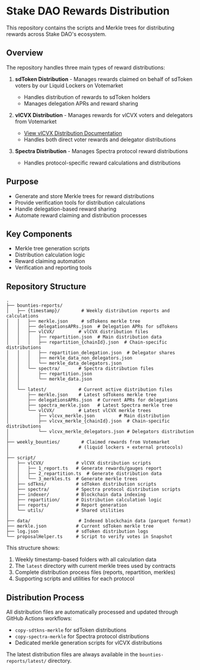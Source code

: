 # Stake DAO Rewards Distribution

This repository contains the scripts and Merkle trees for distributing rewards across Stake DAO's ecosystem.

## Overview

The repository handles three main types of reward distributions:

1. **sdToken Distribution** - Manages rewards claimed on behalf of sdToken voters by our Liquid Lockers on Votemarket
   - Handles distribution of rewards to sdToken holders
   - Manages delegation APRs and reward sharing

2. **vlCVX Distribution** - Manages rewards for vlCVX voters and delegators from Votemarket
   - [View vlCVX Distribution Documentation](script/vlCVX/README.md)
   - Handles both direct voter rewards and delegator distributions

3. **Spectra Distribution** - Manages Spectra protocol reward distributions
   - Handles protocol-specific reward calculations and distributions

## Purpose

- Generate and store Merkle trees for reward distributions
- Provide verification tools for distribution calculations
- Handle delegation-based reward sharing
- Automate reward claiming and distribution processes

## Key Components

- Merkle tree generation scripts
- Distribution calculation logic
- Reward claiming automation
- Verification and reporting tools

## Repository Structure

```
.
├── bounties-reports/        
│   ├── {timestamp}/        # Weekly distribution reports and calculations
│   │   ├── merkle.json     # sdTokens merkle tree
│   │   ├── delegationsAPRs.json  # Delegation APRs for sdTokens
│   │   ├── vlCVX/         # vlCVX distribution files
│   │   │   ├── repartition.json  # Main distribution data
│   │   │   ├── repartition_{chainId}.json  # Chain-specific distributions
│   │   │   ├── repartition_delegation.json  # Delegator shares
│   │   │   ├── merkle_data_non_delegators.json
│   │   │   └── merkle_data_delegators.json
│   │   └── spectra/       # Spectra distribution files
│   │       ├── repartition.json
│   │       └── merkle_data.json
│   │
│   └── latest/            # Current active distribution files
│       ├── merkle.json    # Latest sdTokens merkle tree
│       ├── delegationsAPRs.json  # Current APRs for delegations
│       ├── spectra_merkle.json   # Latest Spectra merkle tree
│       └── vlCVX/         # Latest vlCVX merkle trees
│           ├── vlcvx_merkle.json         # Main distribution
│           ├── vlcvx_merkle_{chainId}.json  # Chain-specific distributions
│           └── vlcvx_merkle_delegators.json # Delegators distribution
│
├── weekly_bounties/        # Claimed rewards from Votemarket
│                          # (liquid lockers + external protocols)
│
├── script/
│   ├── vlCVX/            # vlCVX distribution scripts
│   │   ├── 1_report.ts   # Generate rewards/gauges report
│   │   ├── 2_repartition.ts  # Generate distribution data
│   │   └── 3_merkles.ts  # Generate merkle trees
│   ├── sdTkns/           # sdToken distribution scripts
│   ├── spectra/          # Spectra protocol distribution scripts
│   ├── indexer/          # Blockchain data indexing
│   ├── repartition/      # Distribution calculation logic
│   ├── reports/          # Report generation
│   └── utils/            # Shared utilities
│
├── data/                  # Indexed blockchain data (parquet format)
├── merkle.json           # Current sdToken merkle tree
├── log.json              # sdToken distribution logs
└── proposalHelper.ts     # Script to verify votes in Snapshot
```

This structure shows:
1. Weekly timestamp-based folders with all calculation data
2. The `latest` directory with current merkle trees used by contracts
3. Complete distribution process files (reports, repartition, merkles)
4. Supporting scripts and utilities for each protocol

## Distribution Process

All distribution files are automatically processed and updated through GitHub Actions workflows:
- `copy-sdtkns-merkle` for sdToken distributions
- `copy-spectra-merkle` for Spectra protocol distributions
- Dedicated merkle generation scripts for vlCVX distributions

The latest distribution files are always available in the `bounties-reports/latest/` directory.
